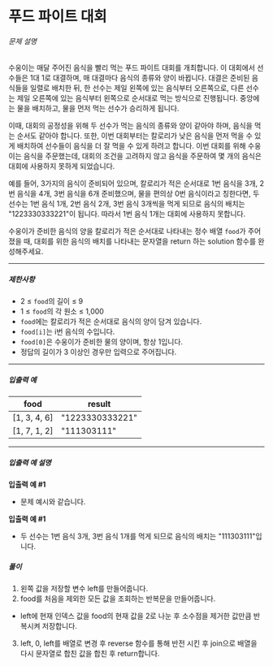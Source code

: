 # 푸드 파이트 대회
###### 문제 설명

수웅이는 매달 주어진 음식을 빨리 먹는 푸드 파이트 대회를 개최합니다. 이 대회에서 선수들은 1대 1로 대결하며, 매 대결마다 음식의 종류와 양이 바뀝니다. 대결은 준비된 음식들을 일렬로 배치한 뒤, 한 선수는 제일 왼쪽에 있는 음식부터 오른쪽으로, 다른 선수는 제일 오른쪽에 있는 음식부터 왼쪽으로 순서대로 먹는 방식으로 진행됩니다. 중앙에는 물을 배치하고, 물을 먼저 먹는 선수가 승리하게 됩니다.

이때, 대회의 공정성을 위해 두 선수가 먹는 음식의 종류와 양이 같아야 하며, 음식을 먹는 순서도 같아야 합니다. 또한, 이번 대회부터는 칼로리가 낮은 음식을 먼저 먹을 수 있게 배치하여 선수들이 음식을 더 잘 먹을 수 있게 하려고 합니다. 이번 대회를 위해 수웅이는 음식을 주문했는데, 대회의 조건을 고려하지 않고 음식을 주문하여 몇 개의 음식은 대회에 사용하지 못하게 되었습니다.

예를 들어, 3가지의 음식이 준비되어 있으며, 칼로리가 적은 순서대로 1번 음식을 3개, 2번 음식을 4개, 3번 음식을 6개 준비했으며, 물을 편의상 0번 음식이라고 칭한다면, 두 선수는 1번 음식 1개, 2번 음식 2개, 3번 음식 3개씩을 먹게 되므로 음식의 배치는 "1223330333221"이 됩니다. 따라서 1번 음식 1개는 대회에 사용하지 못합니다.

수웅이가 준비한 음식의 양을 칼로리가 적은 순서대로 나타내는 정수 배열  `food`가 주어졌을 때, 대회를 위한 음식의 배치를 나타내는 문자열을 return 하는 solution 함수를 완성해주세요.

----------

##### 제한사항

-   2 ≤  `food`의 길이 ≤ 9
-   1 ≤  `food`의 각 원소 ≤ 1,000
-   `food`에는 칼로리가 적은 순서대로 음식의 양이 담겨 있습니다.
-   `food[i]`는 i번 음식의 수입니다.
-   `food[0]`은 수웅이가 준비한 물의 양이며, 항상 1입니다.
-   정답의 길이가 3 이상인 경우만 입력으로 주어집니다.

----------

##### 입출력 예
|food|result|
|--|--|
|[1, 3, 4, 6]|"1223330333221"|
|[1, 7, 1, 2]|"111303111"|

----------

##### 입출력 예 설명

**입출력 예 #1**

-   문제 예시와 같습니다.

**입출력 예 #1**

-   두 선수는 1번 음식 3개, 3번 음식 1개를 먹게 되므로 음식의 배치는 "111303111"입니다.

##### 풀이
1. 왼쪽 값을 저장할 변수 left를 만들어줍니다.
2. food를 처음을 제외한 모든 값을 조회하는 반복문을 만들어줍니다.
 - left에 현재 인덱스 값을 food의 현재 값을 2로 나눈 후 소수점을 제거한 값만큼 반복시켜 저장합니다.  
3. left,  0, left를 배열로 변경 후 reverse 함수를 통해 반전 시킨 후 join으로 배열을 다시 문자열로 합친 값을 합친 후 return합니다.